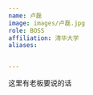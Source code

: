 ```yaml
---
name: 卢磊
image: images/卢磊.jpg
role: BOSS
affiliation: 清华大学
aliases:


---
```


这里有老板要说的话
